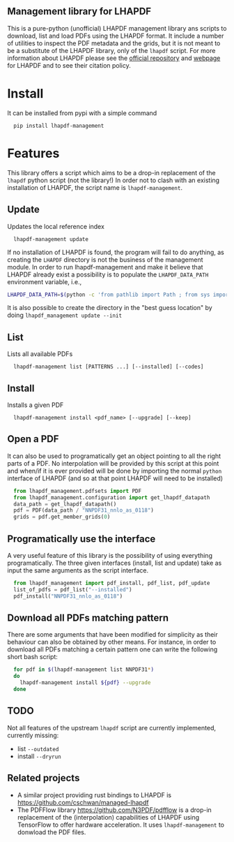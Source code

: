 Management library for LHAPDF
-----------------------------

This is a pure-python (unofficial) LHAPDF management library ans scripts to download, list and load PDFs using the LHAPDF format.
It include a number of utilities to inspect the PDF metadata and the grids, but it is not meant to be a substitute of the LHAPDF library, only of the `lhapdf` script.
For more information about LHAPDF please see the [official repository](https://gitlab.com/hepcedar/lhapdf) and [webpage](https://www.lhapdf.org) for LHAPDF and to see their citation policy.

# Install

It can be installed from pypi with a simple command

```
  pip install lhapdf-management
```

# Features

This library offers a script which aims to be a drop-in replacement of the `lhapdf` python script (not the library!)
In order not to clash with an existing installation of LHAPDF, the script name is `lhapdf-management`.

## Update

Updates the local reference index

```
  lhapdf-management update
```

If no installation of LHAPDF is found, the program will fail to do anything, as creating the `LHAPDF` directory is not the business of the management module.
In order to run lhapdf-management and make it believe that LHAPDF already exist a possibility is to populate the `LHAPDF_DATA_PATH` environment variable, i.e.,

```bash
LHAPDF_DATA_PATH=$(python -c 'from pathlib import Path ; from sys import prefix ; print(Path(prefix) / "share" / "LHAPDF")' ; lhapdf-management update
```

It is also possible to create the directory in the "best guess location" by doing `lhapdf_management update --init`

## List

Lists all available PDFs

```
  lhapdf-management list [PATTERNS ...] [--installed] [--codes]
```

## Install

Installs a given PDF

```
  lhapdf-management install <pdf_name> [--upgrade] [--keep]
```

## Open a PDF

It can also be used to programatically get an object pointing to all the right parts of a PDF.
No interpolation will be provided by this script at this point and when/if it is ever provided
will be done by importing the normal `python` interface of LHAPDF (and so at that point LHAPDF
will need to be installed)

```python
  from lhapdf_management.pdfsets import PDF
  from lhapdf_management.configuration import get_lhapdf_datapath
  data_path = get_lhapdf_datapath()
  pdf = PDF(data_path / "NNPDF31_nnlo_as_0118")
  grids = pdf.get_member_grids(0)
```

## Programatically use the interface

A very useful feature of this library is the possibility of using everything programatically.
The three given interfaces (install, list and update) take as input the same arguments
as the script interface.

```python
  from lhapdf_management import pdf_install, pdf_list, pdf_update
  list_of_pdfs = pdf_list("--installed")
  pdf_install("NNPDF31_nnlo_as_0118")
```

## Download all PDFs matching pattern

There are some arguments that have been modified for simplicity as their behaviour can also
be obtained by other means.
For instance, in order to download all PDFs matching a certain pattern one can write the
following short bash script:

```bash
  for pdf in $(lhapdf-management list NNPDF31*)
  do
    lhapdf-management install ${pdf} --upgrade
  done
```

## TODO

Not all features of the upstream `lhapdf` script are currently implemented, currently missing:

- list ``--outdated``
- install ``--dryrun``

## Related projects

- A similar project providing rust bindings to LHAPDF is https://github.com/cschwan/managed-lhapdf
- The PDFFlow library https://github.com/N3PDF/pdfflow is a drop-in replacement of the (interpolation) capabilities of LHAPDF using TensorFlow to offer hardware acceleration. It uses `lhapdf-management` to donwload the PDF files.
 
